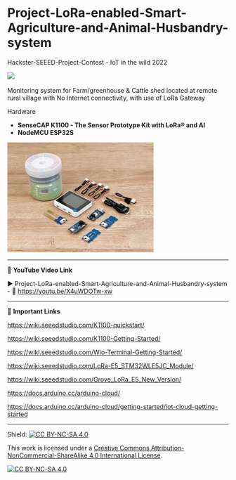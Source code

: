 # Project-LoRa-enabled-Smart-Agriculture-and-Animal-Husbandry-system
Hackster-SEEED-Project-Contest - IoT in the wild 2022  
  
<img src="/Images/IoT-in-the-wild-2.gif" height="250" >
  

Monitoring system for Farm/greenhouse & Cattle shed located at remote rural village with No Internet connectivity, with use of LoRa Gateway  


Hardware  
- **SenseCAP K1100 - The Sensor Prototype Kit with LoRa® and AI**  
- **NodeMCU ESP32S**  


<img src="/Images/SenseCap.jpg" height="250" >

------------------------------------------------------------------------------------------------------

📕 **YouTube Video Link**  

▶️ Project-LoRa-enabled-Smart-Agriculture-and-Animal-Husbandry-system - 🔗 https://youtu.be/X4uWDOTw-xw  

-------------------------------------------------------------------------------------------------------
📒 **Important Links**  
 
https://wiki.seeedstudio.com/K1100-quickstart/  

https://wiki.seeedstudio.com/K1100-Getting-Started/  

https://wiki.seeedstudio.com/Wio-Terminal-Getting-Started/  

https://wiki.seeedstudio.com/LoRa-E5_STM32WLE5JC_Module/  

https://wiki.seeedstudio.com/Grove_LoRa_E5_New_Version/  

https://docs.arduino.cc/arduino-cloud/  

https://docs.arduino.cc/arduino-cloud/getting-started/iot-cloud-getting-started  

------------------------------------------------------------------------------------------  

Shield: [![CC BY-NC-SA 4.0][cc-by-nc-sa-shield]][cc-by-nc-sa]

This work is licensed under a
[Creative Commons Attribution-NonCommercial-ShareAlike 4.0 International License][cc-by-nc-sa].

[![CC BY-NC-SA 4.0][cc-by-nc-sa-image]][cc-by-nc-sa]

[cc-by-nc-sa]: http://creativecommons.org/licenses/by-nc-sa/4.0/
[cc-by-nc-sa-image]: https://licensebuttons.net/l/by-nc-sa/4.0/88x31.png
[cc-by-nc-sa-shield]: https://img.shields.io/badge/License-CC%20BY--NC--SA%204.0-lightgrey.svg

